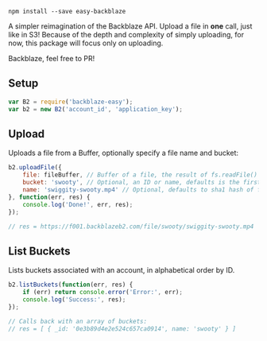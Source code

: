 `npm install --save easy-backblaze`

A simpler reimagination of the Backblaze API. Upload a file in **one** call, just like in S3! Because of the depth and complexity of simply uploading, for now, this package will focus only on uploading. 

Backblaze, feel free to PR!

## Setup
``` javascript
var B2 = require('backblaze-easy');
var b2 = new B2('account_id', 'application_key');
```

## Upload
Uploads a file from a Buffer, optionally specify a file name and bucket:

``` javascript
b2.uploadFile({
    file: fileBuffer, // Buffer of a file, the result of fs.readFile()
    bucket: 'swooty', // Optional, an ID or name, defaults is the first bucket
    name: 'swiggity-swooty.mp4' // Optional, defaults to sha1 hash of file
}, function(err, res) {
    console.log('Done!', err, res);
});

// res = https://f001.backblazeb2.com/file/swooty/swiggity-swooty.mp4
```

## List Buckets
Lists buckets associated with an account, in alphabetical order by ID.

``` javascript
b2.listBuckets(function(err, res) {
	if (err) return console.error('Error:', err);
	console.log('Success:', res);
});

// Calls back with an array of buckets:
// res = [ { _id: '0e3b89d4e2e524c657ca0914', name: 'swooty' } ]
```
